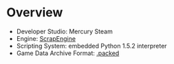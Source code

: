 # Overview

- Developer Studio: Mercury Steam
- Engine: [ScrapEngine](./ScrapEngine.md)
- Scripting System: embedded Python 1.5.2 interpreter
- Game Data Archive Format: [.packed](./packed.md)
